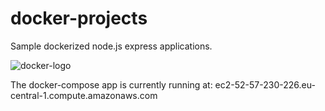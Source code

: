 # docker-projects
Sample dockerized node.js express applications.

![docker-logo](https://www.docker.com/sites/default/files/legal/small_v.png)



The docker-compose app is currently running at: ec2-52-57-230-226.eu-central-1.compute.amazonaws.com
